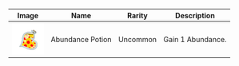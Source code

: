 | Image | Name | Rarity | Description |
| ----- | ---- | ------ | ----------- |
| ![](potions/AbundancePotion.png) | Abundance Potion | Uncommon | Gain 1 Abundance. |

